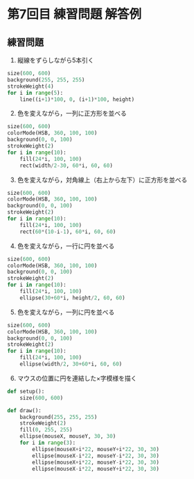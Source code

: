 # 第7回目 練習問題 解答例
## 練習問題
1. 縦線をずらしながら5本引く
```python
size(600, 600)
background(255, 255, 255)
strokeWeight(4)
for i in range(5):
    line((i+1)*100, 0, (i+1)*100, height)
```

2. 色を変えながら，一列に正方形を並べる
```python
size(600, 600)
colorMode(HSB, 360, 100, 100)
background(0, 0, 100)
strokeWeight(2)
for i in range(10):
    fill(24*i, 100, 100)
    rect(width/2-30, 60*i, 60, 60)
```

3. 色を変えながら，対角線上（右上から左下）に正方形を並べる
```python
size(600, 600)
colorMode(HSB, 360, 100, 100)
background(0, 0, 100)
strokeWeight(2)
for i in range(10):
    fill(24*i, 100, 100)
    rect(60*(10-i-1), 60*i, 60, 60)
```

4. 色を変えながら，一行に円を並べる
```python
size(600, 600)
colorMode(HSB, 360, 100, 100)
background(0, 0, 100)
strokeWeight(2)
for i in range(10):
    fill(24*i, 100, 100)
    ellipse(30+60*i, height/2, 60, 60)
```

5. 色を変えながら，一列に円を並べる
```python
size(600, 600)
colorMode(HSB, 360, 100, 100)
background(0, 0, 100)
strokeWeight(2)
for i in range(10):
    fill(24*i, 100, 100)
    ellipse(width/2, 30+60*i, 60, 60)
```
6. マウスの位置に円を連結した×字模様を描く
```python
def setup():
    size(600, 600)

def draw():
    background(255, 255, 255)
    strokeWeight(2)
    fill(0, 255, 255)
    ellipse(mouseX, mouseY, 30, 30)
    for i in range(3):
        ellipse(mouseX+i*22, mouseY+i*22, 30, 30)
        ellipse(mouseX-i*22, mouseY-i*22, 30, 30)
        ellipse(mouseX+i*22, mouseY-i*22, 30, 30)
        ellipse(mouseX-i*22, mouseY+i*22, 30, 30)
```